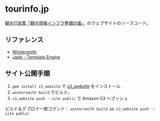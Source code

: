 tourinfo.jp
===========

[観光IT政策「観光情報インフラ整備計画」](http://tourinfo.jp) のウェブサイトのソースコード。


リファレンス
----------

- [Wintersmith](http://wintersmith.io/)
- [Jade - Template Engine](http://jade-lang.com/reference/)


サイト公開手順
------------

1. `gem install s3_website` で [s3_website](https://github.com/laurilehmijoki/s3_website) をインストール
2. `wintersmith build` でビルド。
3. `s3_website push --site public` で Amazon S3 へプッシュ

ビルド＆デプロイ一発コマンド： `wintersmith build && s3_website push --site public`